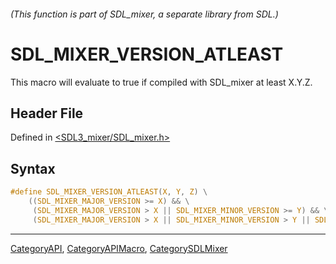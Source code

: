 ###### (This function is part of SDL_mixer, a separate library from SDL.)
# SDL_MIXER_VERSION_ATLEAST

This macro will evaluate to true if compiled with SDL_mixer at least X.Y.Z.

## Header File

Defined in [<SDL3_mixer/SDL_mixer.h>](https://github.com/libsdl-org/SDL_mixer/blob/main/include/SDL3_mixer/SDL_mixer.h)

## Syntax

```c
#define SDL_MIXER_VERSION_ATLEAST(X, Y, Z) \
    ((SDL_MIXER_MAJOR_VERSION >= X) && \
     (SDL_MIXER_MAJOR_VERSION > X || SDL_MIXER_MINOR_VERSION >= Y) && \
     (SDL_MIXER_MAJOR_VERSION > X || SDL_MIXER_MINOR_VERSION > Y || SDL_MIXER_MICRO_VERSION >= Z))
```

----
[CategoryAPI](CategoryAPI), [CategoryAPIMacro](CategoryAPIMacro), [CategorySDLMixer](CategorySDLMixer)

